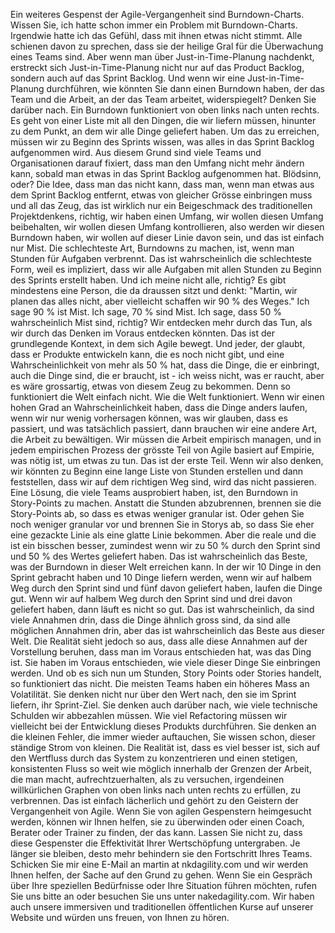Ein weiteres Gespenst der Agile-Vergangenheit sind Burndown-Charts. Wissen Sie, ich hatte schon immer ein Problem mit Burndown-Charts. Irgendwie hatte ich das Gefühl, dass mit ihnen etwas nicht stimmt. Alle schienen davon zu sprechen, dass sie der heilige Gral für die Überwachung eines Teams sind. Aber wenn man über Just-in-Time-Planung nachdenkt, erstreckt sich Just-in-Time-Planung nicht nur auf das Product Backlog, sondern auch auf das Sprint Backlog. Und wenn wir eine Just-in-Time-Planung durchführen, wie könnten Sie dann einen Burndown haben, der das Team und die Arbeit, an der das Team arbeitet, widerspiegelt? Denken Sie darüber nach. Ein Burndown funktioniert von oben links nach unten rechts. Es geht von einer Liste mit all den Dingen, die wir liefern müssen, hinunter zu dem Punkt, an dem wir alle Dinge geliefert haben. Um das zu erreichen, müssen wir zu Beginn des Sprints wissen, was alles in das Sprint Backlog aufgenommen wird. Aus diesem Grund sind viele Teams und Organisationen darauf fixiert, dass man den Umfang nicht mehr ändern kann, sobald man etwas in das Sprint Backlog aufgenommen hat. Blödsinn, oder? Die Idee, dass man das nicht kann, dass man, wenn man etwas aus dem Sprint Backlog entfernt, etwas von gleicher Grösse einbringen muss und all das Zeug, das ist wirklich nur ein Beigeschmack des traditionellen Projektdenkens, richtig, wir haben einen Umfang, wir wollen diesen Umfang beibehalten, wir wollen diesen Umfang kontrollieren, also werden wir diesen Burndown haben, wir wollen auf dieser Linie davon sein, und das ist einfach nur Mist. Die schlechteste Art, Burndowns zu machen, ist, wenn man Stunden für Aufgaben verbrennt. Das ist wahrscheinlich die schlechteste Form, weil es impliziert, dass wir alle Aufgaben mit allen Stunden zu Beginn des Sprints erstellt haben. Und ich meine nicht alle, richtig? Es gibt mindestens eine Person, die da draussen sitzt und denkt: "Martin, wir planen das alles nicht, aber vielleicht schaffen wir 90 % des Weges." Ich sage 90 % ist Mist. Ich sage, 70 % sind Mist. Ich sage, dass 50 % wahrscheinlich Mist sind, richtig? Wir entdecken mehr durch das Tun, als wir durch das Denken im Voraus entdecken könnten. Das ist der grundlegende Kontext, in dem sich Agile bewegt. Und jeder, der glaubt, dass er Produkte entwickeln kann, die es noch nicht gibt, und eine Wahrscheinlichkeit von mehr als 50 % hat, dass die Dinge, die er einbringt, auch die Dinge sind, die er braucht, ist - ich weiss nicht, was er raucht, aber es wäre grossartig, etwas von diesem Zeug zu bekommen. Denn so funktioniert die Welt einfach nicht. Wie die Welt funktioniert. Wenn wir einen hohen Grad an Wahrscheinlichkeit haben, dass die Dinge anders laufen, wenn wir nur wenig vorhersagen können, was wir glauben, dass es passiert, und was tatsächlich passiert, dann brauchen wir eine andere Art, die Arbeit zu bewältigen. Wir müssen die Arbeit empirisch managen, und in jedem empirischen Prozess der grösste Teil von Agile basiert auf Empirie, was nötig ist, um etwas zu tun. Das ist der erste Teil. Wenn wir also denken, wir könnten zu Beginn eine lange Liste von Stunden erstellen und dann feststellen, dass wir auf dem richtigen Weg sind, wird das nicht passieren. Eine Lösung, die viele Teams ausprobiert haben, ist, den Burndown in Story-Points zu machen. Anstatt die Stunden abzubrennen, brennen sie die Story-Points ab, so dass es etwas weniger granular ist. Oder gehen Sie noch weniger granular vor und brennen Sie in Storys ab, so dass Sie eher eine gezackte Linie als eine glatte Linie bekommen. Aber die reale und die ist ein bisschen besser, zumindest wenn wir zu 50 % durch den Sprint sind und 50 % des Wertes geliefert haben. Das ist wahrscheinlich das Beste, was der Burndown in dieser Welt erreichen kann. In der wir 10 Dinge in den Sprint gebracht haben und 10 Dinge liefern werden, wenn wir auf halbem Weg durch den Sprint sind und fünf davon geliefert haben, laufen die Dinge gut. Wenn wir auf halbem Weg durch den Sprint sind und drei davon geliefert haben, dann läuft es nicht so gut. Das ist wahrscheinlich, da sind viele Annahmen drin, dass die Dinge ähnlich gross sind, da sind alle möglichen Annahmen drin, aber das ist wahrscheinlich das Beste aus dieser Welt. Die Realität sieht jedoch so aus, dass alle diese Annahmen auf der Vorstellung beruhen, dass man im Voraus entschieden hat, was das Ding ist. Sie haben im Voraus entschieden, wie viele dieser Dinge Sie einbringen werden. Und ob es sich nun um Stunden, Story Points oder Stories handelt, so funktioniert das nicht. Die meisten Teams haben ein höheres Mass an Volatilität. Sie denken nicht nur über den Wert nach, den sie im Sprint liefern, ihr Sprint-Ziel. Sie denken auch darüber nach, wie viele technische Schulden wir abbezahlen müssen. Wie viel Refactoring müssen wir vielleicht bei der Entwicklung dieses Produkts durchführen. Sie denken an die kleinen Fehler, die immer wieder auftauchen, Sie wissen schon, dieser ständige Strom von kleinen. Die Realität ist, dass es viel besser ist, sich auf den Wertfluss durch das System zu konzentrieren und einen stetigen, konsistenten Fluss so weit wie möglich innerhalb der Grenzen der Arbeit, die man macht, aufrechtzuerhalten, als zu versuchen, irgendeinen willkürlichen Graphen von oben links nach unten rechts zu erfüllen, zu verbrennen. Das ist einfach lächerlich und gehört zu den Geistern der Vergangenheit von Agile. Wenn Sie von agilen Gespenstern heimgesucht werden, können wir Ihnen helfen, sie zu überwinden oder einen Coach, Berater oder Trainer zu finden, der das kann. Lassen Sie nicht zu, dass diese Gespenster die Effektivität Ihrer Wertschöpfung untergraben. Je länger sie bleiben, desto mehr behindern sie den Fortschritt Ihres Teams. Schicken Sie mir eine E-Mail an martin at nkdagility.com und wir werden Ihnen helfen, der Sache auf den Grund zu gehen. Wenn Sie ein Gespräch über Ihre speziellen Bedürfnisse oder Ihre Situation führen möchten, rufen Sie uns bitte an oder besuchen Sie uns unter nakedagility.com. Wir haben auch unsere immersiven und traditionellen öffentlichen Kurse auf unserer Website und würden uns freuen, von Ihnen zu hören.
